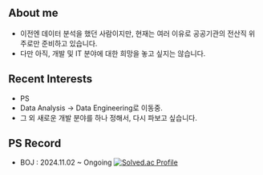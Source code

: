 ## About me
- 이전엔 데이터 분석을 했던 사람이지만, 현재는 여러 이유로 공공기관의 전산직 위주로만 준비하고 있습니다.
- 다만 아직, 개발 및 IT 분야에 대한 희망을 놓고 싶지는 않습니다.

## Recent Interests
- PS
- Data Analysis -> Data Engineering로 이동중.
- 그 외 새로운 개발 분야를 하나 정해서, 다시 파보고 싶습니다.

## PS Record
- BOJ : 2024.11.02 ~ Ongoing
[![Solved.ac Profile](http://mazassumnida.wtf/api/v2/generate_badge?boj=taraki3639)](https://solved.ac/taraki3639/)

